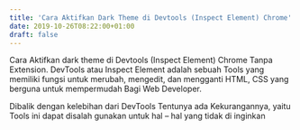 ```yaml
---
title: 'Cara Aktifkan Dark Theme di Devtools (Inspect Element) Chrome'
date: 2019-10-26T08:22:00+01:00
draft: false
---
```


  
Cara Aktifkan dark theme di Devtools (Inspect Element) Chrome Tanpa Extension. DevTools atau Inspect Element adalah sebuah Tools yang memiliki fungsi untuk merubah, mengedit, dan mengganti HTML, CSS yang berguna untuk mempermudah Bagi Web Developer.  
  
Dibalik dengan kelebihan dari DevTools Tentunya ada Kekurangannya, yaitu Tools ini dapat disalah gunakan untuk hal – hal yang tidak di inginkan
